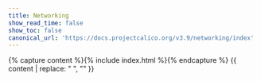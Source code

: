 ```yaml
---
title: Networking
show_read_time: false
show_toc: false
canonical_url: 'https://docs.projectcalico.org/v3.9/networking/index'
---
```

{% capture content %}{% include index.html %}{% endcapture %}
{{ content | replace: "    ", "" }}